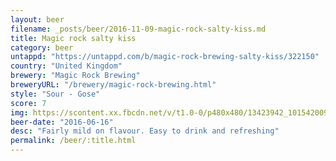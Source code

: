 ```yaml
---
layout: beer
filename: _posts/beer/2016-11-09-magic-rock-salty-kiss.md
title: Magic rock salty kiss
category: beer
untappd: "https://untappd.com/b/magic-rock-brewing-salty-kiss/322150"
country: "United Kingdom"
brewery: "Magic Rock Brewing"
breweryURL: "/brewery/magic-rock-brewing.html"
style: "Sour - Gose"
score: 7
img: https://scontent.xx.fbcdn.net/v/t1.0-0/p480x480/13423942_10154200939173745_2576605150498271504_n.jpg?oh=429f41feaa5c54a21d5565f282e8ab18&oe=59E701E5
beer-date: "2016-06-16"
desc: "Fairly mild on flavour. Easy to drink and refreshing"
permalink: /beer/:title.html
---
```


